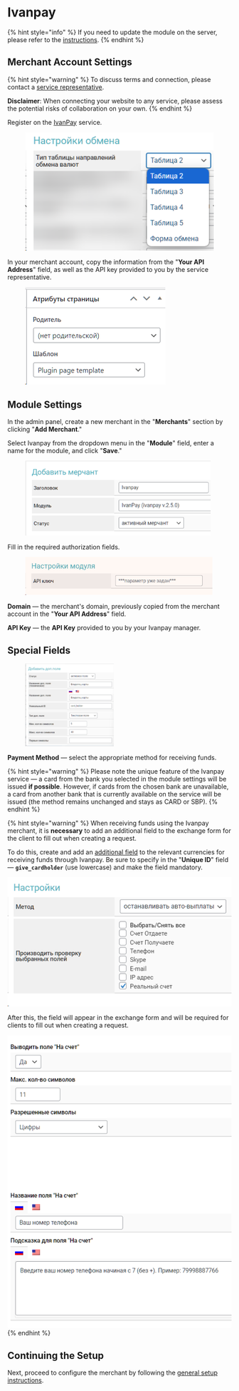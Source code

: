 # Ivanpay

{% hint style="info" %}
If you need to update the module on the server, please refer to the [instructions](https://premium.gitbook.io/main/osnovnye-nastroiki/faq/obnovlenie-failov-skripta-na-servere/kak-obnovit-faily-na-servere#moduli-merchantov-i-avtovyplat).
{% endhint %}

## Merchant Account Settings

{% hint style="warning" %}
To discuss terms and connection, please contact a [service representative](https://t.me/IvanPay_pro).

**Disclaimer**: When connecting your website to any service, please assess the potential risks of collaboration on your own.
{% endhint %}

Register on the [IvanPay](https://ivanpay.com/) service.

<figure><img src="../../../.gitbook/assets/image (214).png" alt=""><figcaption></figcaption></figure>

In your merchant account, copy the information from the "**Your API Address**" field, as well as the API key provided to you by the service representative.

<figure><img src="../../../.gitbook/assets/image (215).png" alt=""><figcaption></figcaption></figure>

## Module Settings

In the admin panel, create a new merchant in the "**Merchants**" section by clicking "**Add Merchant**."

Select Ivanpay from the dropdown menu in the "**Module**" field, enter a name for the module, and click "**Save**."

<figure><img src="../../../.gitbook/assets/Arc_mcpyS7Mdvy.png" alt="" width="417"><figcaption></figcaption></figure>

Fill in the required authorization fields.

<figure><img src="../../../.gitbook/assets/image (292).png" alt="" width="421"><figcaption></figcaption></figure>

**Domain** — the merchant's domain, previously copied from the merchant account in the "**Your API Address**" field.

**API Key** — the **API Key** provided to you by your Ivanpay manager.

## Special Fields

<figure><img src="../../../.gitbook/assets/image (1939).png" alt="" width="199"><figcaption></figcaption></figure>

**Payment Method** — select the appropriate method for receiving funds.

{% hint style="warning" %}
Please note the unique feature of the Ivanpay service — a card from the bank you selected in the module settings will be issued **if possible**. However, if cards from the chosen bank are unavailable, a card from another bank that is currently available on the service will be issued (the method remains unchanged and stays as CARD or SBP).
{% endhint %}

{% hint style="warning" %}
When receiving funds using the Ivanpay merchant, it is **necessary** to add an additional field to the exchange form for the client to fill out when creating a request.

To do this, create and add an [additional field](https://premium.gitbook.io/rukovodstvo-polzovatelya/osnovnye-nastroiki/valyuty-i-napravleniya/dobavlenie-novoi-valyuty#vkladka-dop.-polya) to the relevant currencies for receiving funds through Ivanpay. Be sure to specify in the "**Unique ID**" field — **`give_cardholder`** (use lowercase) and make the field mandatory.

![](<../../../.gitbook/assets/image (322).png>)

After this, the field will appear in the exchange form and will be required for clients to fill out when creating a request.

![](<../../../.gitbook/assets/image (1879).png>)
{% endhint %}

## Continuing the Setup

Next, proceed to configure the merchant by following the [general setup instructions](https://premium.gitbook.io/rukovodstvo-polzovatelya/osnovnye-nastroiki/merchanty-i-avtovyplaty/merchanty/obshie-nastroiki-merchantov).